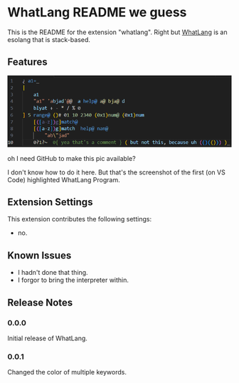# WhatLang README we guess

This is the README for the extension "whatlang". Right but [WhatLang](https://esolangs.org/wiki/WhatLang) is an esolang that is stack-based.

## Features

![highlight 1](images/once.png)

oh I need GitHub to make this pic available?

I don't know how to do it here. But that's the screenshot of the first (on VS Code) highlighted WhatLang Program.

## Extension Settings

This extension contributes the following settings:

* no.

## Known Issues

* I hadn't done that thing.
* I forgor to bring the interpreter within.

## Release Notes

### 0.0.0

Initial release of WhatLang.

### 0.0.1

Changed the color of multiple keywords.